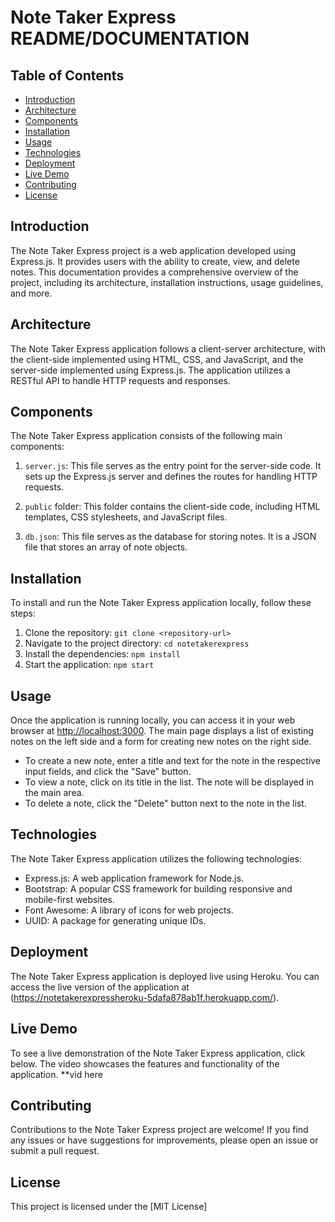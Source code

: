 # Note Taker Express README/DOCUMENTATION

## Table of Contents

- [Introduction](#introduction)
- [Architecture](#architecture)
- [Components](#components)
- [Installation](#installation)
- [Usage](#usage)
- [Technologies](#technologies)
- [Deployment](#deployment)
- [Live Demo](#live-demo)
- [Contributing](#contributing)
- [License](#license)

## Introduction

The Note Taker Express project is a web application developed using Express.js. It provides users with the ability to create, view, and delete notes. This documentation provides a comprehensive overview of the project, including its architecture, installation instructions, usage guidelines, and more.

## Architecture

The Note Taker Express application follows a client-server architecture, with the client-side implemented using HTML, CSS, and JavaScript, and the server-side implemented using Express.js. The application utilizes a RESTful API to handle HTTP requests and responses.

## Components

The Note Taker Express application consists of the following main components:

1. `server.js`: This file serves as the entry point for the server-side code. It sets up the Express.js server and defines the routes for handling HTTP requests.

2. `public` folder: This folder contains the client-side code, including HTML templates, CSS stylesheets, and JavaScript files.

3. `db.json`: This file serves as the database for storing notes. It is a JSON file that stores an array of note objects.

## Installation

To install and run the Note Taker Express application locally, follow these steps:

1. Clone the repository: `git clone <repository-url>`
2. Navigate to the project directory: `cd notetakerexpress`
3. Install the dependencies: `npm install`
4. Start the application: `npm start`

## Usage

Once the application is running locally, you can access it in your web browser at [http://localhost:3000](http://localhost:3000). The main page displays a list of existing notes on the left side and a form for creating new notes on the right side.

- To create a new note, enter a title and text for the note in the respective input fields, and click the "Save" button.
- To view a note, click on its title in the list. The note will be displayed in the main area.
- To delete a note, click the "Delete" button next to the note in the list.

## Technologies

The Note Taker Express application utilizes the following technologies:

- Express.js: A web application framework for Node.js.
- Bootstrap: A popular CSS framework for building responsive and mobile-first websites.
- Font Awesome: A library of icons for web projects.
- UUID: A package for generating unique IDs.

## Deployment

The Note Taker Express application is deployed live using Heroku. You can access the live version of the application at 
(https://notetakerexpressheroku-5dafa878ab1f.herokuapp.com/).

## Live Demo

To see a live demonstration of the Note Taker Express application, click below. The video showcases the features and functionality of the application.
**vid here
## Contributing

Contributions to the Note Taker Express project are welcome! If you find any issues or have suggestions for improvements, please open an issue or submit a pull request.

## License

This project is licensed under the [MIT License]